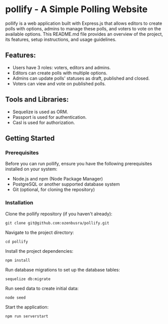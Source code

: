 # pollify - A Simple Polling Website
pollify is a web application built with Express.js that allows editors to create polls with options, admins to manage these polls, and voters to vote on the available options. This README.md file provides an overview of the project, its features, setup instructions, and usage guidelines.

## Features:
- Users have 3 roles: voters, editors and admins.
- Editors can create polls with multiple options.
- Admins can update polls' statuses as draft, published and closed.
- Voters can view and vote on published polls.

## Tools and Libraries:
- Sequelize is used as ORM.
- Passport is used for authentication.
- Casl is used for authorization.

## Getting Started
### Prerequisites
Before you can run pollify, ensure you have the following prerequisites installed on your system:
- Node.js and npm (Node Package Manager)
- PostgreSQL or another supported database system
- Git (optional, for cloning the repository)

### Installation

Clone the pollify repository (if you haven't already):

    git clone git@github.com:ozenbusra/pollify.git

Navigate to the project directory:

    cd pollify

Install the project dependencies:

    npm install

Run database migrations to set up the database tables:

    sequelize db:migrate

Run seed data to create initial data:

    node seed

Start the application:

    npm run serverstart